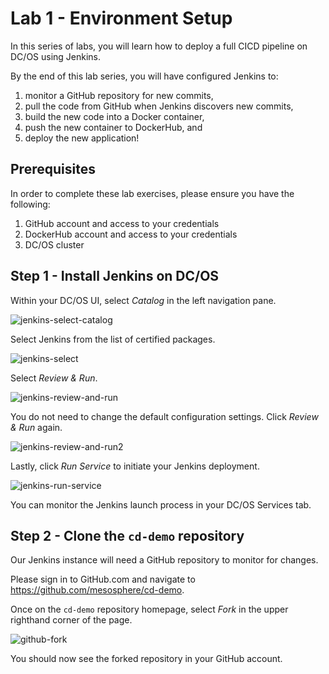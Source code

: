 # Lab 1 - Environment Setup

In this series of labs, you will learn how to deploy a full CICD pipeline on DC/OS using Jenkins. 

By the end of this lab series, you will have configured Jenkins to: 

1. monitor a GitHub repository for new commits, 
1. pull the code from GitHub when Jenkins discovers new commits, 
1. build the new code into a Docker container, 
1. push the new container to DockerHub, and
1. deploy the new application!

## Prerequisites

In order to complete these lab exercises, please ensure you have the following:

1. GitHub account and access to your credentials 
1. DockerHub account and access to your credentials
1. DC/OS cluster

## Step 1 - Install Jenkins on DC/OS

Within your DC/OS UI, select *Catalog* in the left navigation pane.

![jenkins-select-catalog](https://github.com/tbaums/dcos-k8s-days-labs/blob/master/labs/CICD-labs/screenshots/jenkins-select-catalog.png)

Select Jenkins from the list of certified packages.

![jenkins-select](https://github.com/tbaums/dcos-k8s-days-labs/blob/master/labs/CICD-labs/screenshots/jenkins-select.png)

Select *Review & Run*.

![jenkins-review-and-run](https://github.com/tbaums/dcos-k8s-days-labs/blob/master/labs/CICD-labs/screenshots/jenkins-review-and-run.png)

You do not need to change the default configuration settings. Click *Review & Run* again.

![jenkins-review-and-run2](https://github.com/tbaums/dcos-k8s-days-labs/blob/master/labs/CICD-labs/screenshots/jenkins-review-and-run2.png)

Lastly, click *Run Service* to initiate your Jenkins deployment.

![jenkins-run-service](https://github.com/tbaums/dcos-k8s-days-labs/blob/master/labs/CICD-labs/screenshots/jenkins-run-service.png)

You can monitor the Jenkins launch process in your DC/OS Services tab.

## Step 2 - Clone the `cd-demo` repository

Our Jenkins instance will need a GitHub repository to monitor for changes. 

Please sign in to GitHub.com and navigate to https://github.com/mesosphere/cd-demo. 

Once on the `cd-demo` repository homepage, select *Fork* in the upper righthand corner of the page.

![github-fork](https://github.com/tbaums/dcos-k8s-days-labs/blob/master/labs/CICD-labs/screenshots/github-fork.png)

You should now see the forked repository in your GitHub account.
